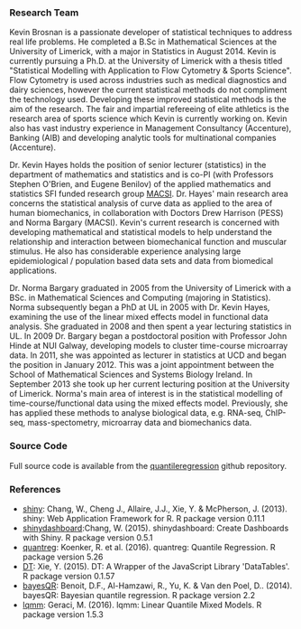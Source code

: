 ### Research Team

Kevin Brosnan is a passionate developer of statistical techniques to address real life problems. He completed a B.Sc in Mathematical Sciences at the University of Limerick, with a major in Statistics in August 2014. Kevin is currently pursuing a Ph.D. at the University of Limerick with a thesis titled "Statistical Modelling with Application to Flow Cytometry & Sports Science". Flow Cytometry is used across industries such as medical diagnostics and dairy sciences, however the current statistical methods do not compliment the technology used. Developing these improved statistical methods is the aim of the research. The fair and impartial refereeing of elite athletics is the research area of sports science which Kevin is currently working on. Kevin also has vast industry experience in Management Consultancy (Accenture), Banking (AIB) and developing analytic tools for multinational companies (Accenture).

Dr. Kevin Hayes holds the position of senior lecturer (statistics) in the department of mathematics and statistics and is co-PI (with Professors Stephen O'Brien, and Eugene Benilov) of the applied mathematics and statistics SFI funded research group <a href="http://www.macsi.ul.ie" target = "_blank_">MACSI</a>. Dr. Hayes' main research area concerns the statistical analysis of curve data as applied to the area of human biomechanics, in collaboration with Doctors Drew Harrison (PESS) and Norma Bargary (MACSI). Kevin's current research is concerned with developing mathematical and statistical models to help understand the relationship and interaction between biomechanical function and muscular stimulus. He also has considerable experience analysing large epidemiological / population based data sets and data from biomedical applications. 

Dr. Norma Bargary graduated in 2005 from the University of Limerick with a BSc. in Mathematical Sciences and Computing (majoring in Statistics). Norma subsequently began a PhD at UL in 2005 with Dr. Kevin Hayes, examining the use of the linear mixed effects model in functional data analysis. She graduated in 2008 and then spent a year lecturing statistics in UL. In 2009 Dr. Bargary began a postdoctoral position with Professor John Hinde at NUI Galway, developing models to cluster time-course microarray data. In 2011, she was appointed as lecturer in statistics at UCD and began the position in January 2012. This was a joint appointment between the School of Mathematical Sciences and Systems Biology Ireland. In September 2013 she took up her current lecturing position at the University of Limerick. Norma's main area of interest is in the statistical modelling of time-course/functional data using the mixed effects model. Previously, she has applied these methods to analyse biological data, e.g. RNA-seq, ChIP-seq, mass-spectometry, microarray data and biomechanics data.

### Source Code
Full source code is available from the <a href="https://github.com/significantstats/quantileregression" target="_blank_">quantileregression</a> github repository. 

### References

* <a href="http://cran.r-project.org/web/packages/shiny" target="_blank_">shiny</a>: Chang, W., Cheng J., Allaire, J.J., Xie, Y. & McPherson, J. (2013). shiny: Web Application Framework for R. R package version 0.11.1
* <a href="http://cran.r-project.org/web/packages/shinydashboard" target="_blank_">shinydashboard</a>:Chang, W. (2015). shinydashboard: Create Dashboards with Shiny. R package version 0.5.1
* <a href="http://cran.r-project.org/web/packages/quantreg" target="_blank_">quantreg</a>: Koenker, R. et al. (2016). quantreg: Quantile Regression. R package version 5.26
* <a href="http://rstudio.github.io/DT" target="_blank_">DT</a>: Xie, Y. (2015). DT: A Wrapper of the JavaScript Library 'DataTables'. R package version 0.1.57
* <a href="http://cran.r-project.org/web/packages/bayesQR" target="_blank_">bayesQR</a>: Benoit, D.F., Al-Hamzawi, R., Yu, K. & Van den Poel, D.. (2014). bayesQR: Bayesian quantile regression. R package version 2.2
* <a href="http://cran.r-project.org/web/packages/lqmm" target="_blank_">lqmm</a>: Geraci, M. (2016). lqmm: Linear Quantile Mixed Models. R package version 1.5.3